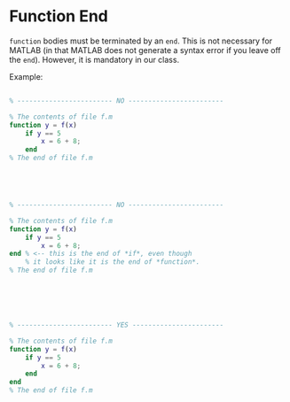 
# Function End

`function` bodies must be terminated by an `end`. 
This is not necessary for MATLAB (in that MATLAB does not generate a syntax error if you leave off the `end`).
However, it is mandatory in our class.

Example:

```matlab

% ------------------------ NO ------------------------

% The contents of file f.m
function y = f(x)
    if y == 5
        x = 6 + 8;
    end
% The end of file f.m





% ------------------------ NO ------------------------

% The contents of file f.m
function y = f(x)
    if y == 5
        x = 6 + 8;
end % <-- this is the end of *if*, even though
    % it looks like it is the end of *function*.
% The end of file f.m






% ------------------------ YES -----------------------

% The contents of file f.m
function y = f(x)
    if y == 5
        x = 6 + 8;
    end
end
% The end of file f.m

```

